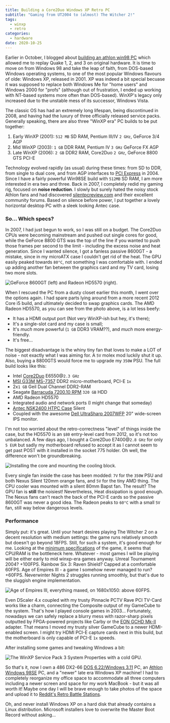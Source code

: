 ```yaml
---
title: Building a Core2Duo Windows XP Retro PC
subtitle: "Gaming from UT2004 to (almost) The Witcher 2!"
tags:
  - winxp
  - retro
categories:
  - hardware
date: 2020-10-25
---
```


Earlier in October, I blogged about [building an athlon win98 PC](/post/2020/10/building-an-athlon-win98-retro-pc/) which allowed me to replay Quake 1, 2, and 3 on original hardware. It is time to move on from Windows 98 and take the leap of faith, from DOS-based Windows operating systems, to one of the most popular Windows flavours of olde: Windows XP, released in 2001. XP was indeed a bit special becuase it was supposed to replace both Windows Me for "home users" and Windows 2000 for "profs" (although out of frustration, I ended up working with NT-based systems more often than DOS-based). WinXP's legacy only increased due to the unstable mess of its successor, Windows Vista. 

The classic OS has had an extremely long lifespan, being discontinued in 2008, and having had the luxury of three officially released service packs. Generally speaking, there are also three "WinXP era" PC builds to be put together:

1. Early WinXP (2001): `512 MB` SD RAM, Pentium III/IV `2 GHz`, GeForce 3/4 AGP
2. Mid WinXP (2003): `1 GB` DDR RAM, Pentium IV `3 GHz` GeForce FX AGP
3. Late WinXP (2006): `2 GB` DDR2 RAM, Core2Duo `2 GHz`, GeForce 8800 GTS PCI-E

Technology evolved rapidly (as usual) during these times: from SD to DDR, from single to dual core, and from AGP interfaces to [PCI Express](https://nl.wikipedia.org/wiki/PCI_Express) in 2004. Since I have a fairly powerful Win98SE build with `512MB` SD RAM, I am more interested in era two and three. Back in 2007, I completely redid my gaming rig, focused on **noise reduction**. I slowly but surely hated the noisy stock Athlon fans and had discovered [silentpcreview.com](https://silentpcreview.com) and their excellent community forums. Based on silence before power, I put together a lovely horizontal desktop PC with a sleek looking Antec case. 

### So... Which specs? 

In 2007, I had just begun to work, so I was still on a budget. The Core2Duo CPUs were becoming mainstream and pushed out single cores for good, while the GeForce 8800 GTS was the top of the line if you wanted to push those frames per second to the limit - including the excess noise and heat generation. Since I wanted silence, I got a fanless passive 8600GT - a mistake, since in my microATX case I couldn't get rid of the heat. The GPU easily peaked towards `80°C`, not something I was comfortable with. I ended up adding another fan between the graphics card and my TV card, losing two more slots. 

![](../winxp-geforce.jpg "GeForce 8600GT (left) and Radeon HD5570 (right).")

When I rescued the PC from a dusty closet earlier this month, I went over the options again. I had spare parts lying around from a more recent 2012 Core i5 build, and ultimately decided to swap graphics cards. The AMD Radeon HD5570, as you can see from the photo above, is a lot less beefy:

- It has a HDMI output port (Not very WinXP-ish but hey, it's there);
- It's a single-slot card and my case is small;
- It's _much_ more powerful (`1 GB` DDR3 VRAM??), and _much_ more energy-friendly. 
- It's free... 

The biggest disadvantage is the whiny tiny fan that loves to make a LOT of noise - not exactly what I was aiming for. A `5V` molex mod luckily shut it up. Also, buying a 8800GTS would force me to upgrade my `350W` PSU. The full build looks like this:

- Intel [Core2Duo](https://nl.wikipedia.org/wiki/Intel_Core_2) E6550@`2.3 GHz`
- [MSI G33M MS-7357](https://www.cpu-upgrade.com/mb-MSI/G33M_(MS-7357).html) DDR2 micro-motherboard, PCI-E `1x`
- 2x`1 GB` Geil Dual Channel DDR2-RAM
- Seagate [Barracuda 7200.10 RPM](https://nl.hddzone.com/seagate-st3320620as-harde-schijf-pcb/) `320 GB` HDD
- AMD Radeon HD5570
- Integrated audio and network ports (I might change that someday)
- [Antec NSK2400 HTPC Case](https://techgage.com/article/antec_nsk2400_htpc_case/) Silent
- Coupled with the awesome [Dell UltraSharp 2007WFP](https://www.cnet.com/products/dell-ultrasharp-2007wfp-series/specs/) 20" wide-screen IPS monitor.

I'm not too worried about the retro-correctness "level" of things inside the case, but the HD5570 is an `$80` entry-level card from 2012, so it's not too unbalanced. A few days ago, I bought a Core2Duo E7400@`2.8 GHz` for only `5 EUR` but sadly my motherboard refused to accept it as I cannot seem to get past POST with it installed in the socket 775 holder. Oh well, the difference won't be groundbreaking. 

![](../winxp-cores.jpg "Installing the core and mounting the cooling block.")

Every single fan inside the case has been modded: `7V` for the `350W` PSU and both Nexus Silent 120mm orange fans, and `5V` for the tiny AMD thing. The CPU cooler was mounted with a silent 80mm Bapst fan. The result? The GPU fan is **still** the noisiest! Nevertheless, Heat dissipation is good enough. The Nexus fans can't reach the back of the PCI-E cards so the passive 8600GT was never a good idea. The Radeon peaks to `60°C` with a small `5V` fan, still way below dangerous levels. 

### Performance

Simply put: it's great. Until your heart desires playing The Witcher 2 on a decent resolution with medium settings: the game runs relatively smooth but doesn't go beyond 18FPS. Still, for such a system, it's good enough for me. Looking at the [minimum specifications](https://www.systemrequirementslab.com/cyri/requirements/the-witcher-2-assassins-of-kings/11073) of the game, it seems that CPU/RAM is the bottleneck here. Whatever - most games I will be playing will be either early to mid winxp-era games anyway. Unreal Tournament 2004? +100FPS. Rainbow Six 3: Raven Shield? Capped at a comfortable 60FPS. Age of Empires III - a game I somehow never managed to run? +60FPS. Neverwinter Nights 2 struggles running smoothly, but that's due to the sluggish engine implementation. 

![](../winxp3-aoe3.jpg "Age of Empires III, everything maxed, on 1680x1050: above 60FPS.")

Even DScaler 4.x coupled with my trusty Pinnacle PCTV Rave PCI TV-Card works like a charm, connecting the Composite output of my GameCube to the system. That's how I played console games in 2003... Fortunately, nowadays we can safely replace a blurry mess with razor-sharp pixels outputted by FPGA-powered projects like Carby or the [EON GCHD Mk-II](https://www.eongaming.tech/product-page/gchd-mk-ii-hdmindigo) adapter. That means I moved my trusty silver GameCube to a newer HDMI-enabled screen. I might try HDMI PCI-E capture cards next in this build, but the motherboard is only capable of PCI-E `1x` speeds. 

After installing some games and tweaking Windows a bit:

![](../winxp1.jpg "The WinXP Service Pack 3 System Properties with a cold GPU.")

So that's it, now I own a 486 DX2-66 [DOS 6.22/Windows 3.11](/post/2020/09/reviving-a-80486) PC, an [Athlon Windows 98SE](/post/2020/10/building-an-athlon-win98-retro-pc/) PC, and a "newer" late era Windows XP machine! I had to completely reorganize my office space to accommodate all three computers including a newer screen and space for my work MacBook - but it was all worth it! Maybe one day I will be brave enough to take photos of the space and upload it to [Reddit's Retro Battle Stations](https://www.reddit.com/r/retrobattlestations/). 

Oh, and never install Windows XP on a hard disk that already contains a Linux distribution. Microsoft installers love to overwrite the Master Boot Record without asking... 
